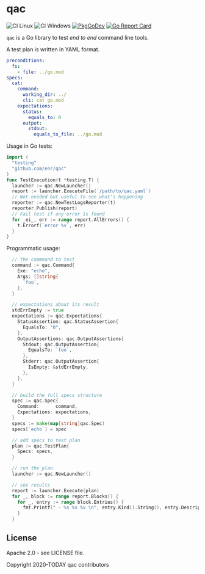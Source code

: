 # qac

![CI Linux](https://github.com/enr/qac/workflows/CI%20Nix/badge.svg)
![CI Windows](https://github.com/enr/qac/workflows/CI%20Windows/badge.svg)
[![PkgGoDev](https://pkg.go.dev/badge/github.com/enr/qac)](https://pkg.go.dev/github.com/enr/qac)
[![Go Report Card](https://goreportcard.com/badge/github.com/enr/qac)](https://goreportcard.com/report/github.com/enr/qac)

`qac` is a Go library to test _end to end_ command line tools.

A test plan is written in YAML format.

```yaml
preconditions:
  fs:
    - file: ../go.mod
specs:
  cat:
    command:
      working_dir: ../
      cli: cat go.mod
    expectations:
      status:
        equals_to: 0
      output:
        stdout:
          equals_to_file: ../go.mod
```

Usage in Go tests:

```go
import (
  "testing"
  "github.com/enr/qac"
)
func TestExecution(t *testing.T) {
  launcher := qac.NewLauncher()
  report := launcher.ExecuteFile(`/path/to/qac.yaml`)
  // Not needed but useful to see what's happening
  reporter := qac.NewTestLogsReporter(t)
  reporter.Publish(report)
  // Fail test if any error is found
  for _ei_, err := range report.AllErrors() {
    t.Errorf(`error %v`, err)
  }
}
```

Programmatic usage:

```go
  // the commmand to test
  command := qac.Command{
    Exe: "echo",
    Args: []string{
      `foo`,
    },
  }

  // expectations about its result
  stdErrEmpty := true
  expectations := qac.Expectations{
    StatusAssertion: qac.StatusAssertion{
      EqualsTo: "0",
    },
    OutputAssertions: qac.OutputAssertions{
      Stdout: qac.OutputAssertion{
        EqualsTo: `foo`,
      },
      Stderr: qac.OutputAssertion{
        IsEmpty: &stdErrEmpty,
      },
    },
  }

  // build the full specs structure
  spec := qac.Spec{
    Command:      command,
    Expectations: expectations,
  }
  specs := make(map[string]qac.Spec)
  specs[`echo`] = spec

  // add specs to test plan
  plan := qac.TestPlan{
    Specs: specs,
  }

  // run the plan
  launcher := qac.NewLauncher()

  // see results
  report := launcher.Execute(plan)
  for _, block := range report.Blocks() {
    for _, entry := range block.Entries() {
      fmt.Printf(" - %s %s %v \n", entry.Kind().String(), entry.Description(), entry.Errors())
    }
  }
```

## License

Apache 2.0 - see LICENSE file.

Copyright 2020-TODAY qac contributors
